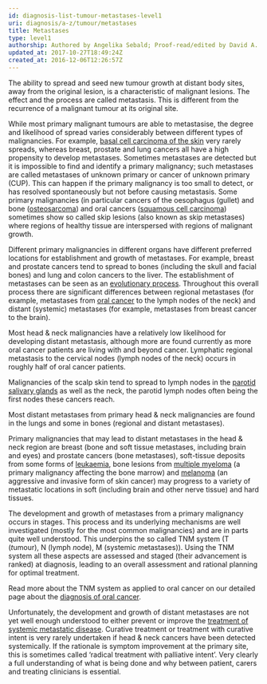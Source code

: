 ```yaml
---
id: diagnosis-list-tumour-metastases-level1
uri: diagnosis/a-z/tumour/metastases
title: Metastases
type: level1
authorship: Authored by Angelika Sebald; Proof-read/edited by David A. Mitchell
updated_at: 2017-10-27T18:49:24Z
created_at: 2016-12-06T12:26:57Z
---
```


<p>The ability to spread and seed new tumour growth at distant body
    sites, away from the original lesion, is a characteristic
    of malignant lesions. The effect and the process are called
    metastasis. This is different from the recurrence of a malignant
    tumour at its original site.</p>
<p>While most primary malignant tumours are able to metastasise,
    the degree and likelihood of spread varies considerably between
    different types of malignancies. For example, <a href="/diagnosis/a-z/cancer/facial-skin">basal cell carcinoma of the skin</a>    very rarely spreads, whereas breast, prostate and lung cancers
    all have a high propensity to develop metastases. Sometimes
    metastases are detected but it is impossible to find and
    identify a primary malignancy; such metastases are called
    metastases of unknown primary or cancer of unknown primary
    (CUP). This can happen if the primary malignancy is too small
    to detect, or has resolved spontaneously but not before causing
    metastasis. Some primary malignancies (in particular cancers
    of the oesophagus (gullet) and bone (<a href="/diagnosis/a-z/bone-lesion">osteosarcoma</a>)
    and oral cancers (<a href="/diagnosis/a-z/cancer/mouth-cancer">squamous cell carcinoma</a>)
    sometimes show so called skip lesions (also known as skip
    metastases) where regions of healthy tissue are interspersed
    with regions of malignant growth.</p>
<p>Different primary malignancies in different organs have different
    preferred locations for establishment and growth of metastases.
    For example, breast and prostate cancers tend to spread to
    bones (including the skull and facial bones) and lung and
    colon cancers to the liver. The establishment of metastases
    can be seen as an <a href="/diagnosis/a-z/tumour/metastases/more-info">evolutionary process</a>.
    Throughout this overall process there are significant differences
    between regional metastases (for example, metastases from
    <a href="/diagnosis/a-z/cancer/mouth-cancer">oral cancer</a>    to the lymph nodes of the neck) and distant (systemic) metastases
    (for example, metastases from breast cancer to the brain).</p>
<p>Most head &amp; neck malignancies have a relatively low likelihood
    for developing distant metastasis, although more are found
    currently as more oral cancer patients are living with and
    beyond cancer. Lymphatic regional metastasis to the cervical
    nodes (lymph nodes of the neck) occurs in roughly half of
    oral cancer patients.</p>
<p>Malignancies of the scalp skin tend to spread to lymph nodes
    in the <a href="/diagnosis/a-z/cancer/salivary-gland">parotid salivary glands</a>    as well as the neck, the parotid lymph nodes often being
    the first nodes these cancers reach.</p>
<p>Most distant metastases from primary head &amp; neck malignancies
    are found in the lungs and some in bones (regional and distant
    metastases).</p>
<p>Primary malignancies that may lead to distant metastases in the
    head &amp; neck region are breast (bone and soft tissue metastases,
    including brain and eyes) and prostate cancers (bone metastases),
    soft-tissue deposits from some forms of <a href="/diagnosis/a-z/tumour/blood-malignancy">leukaemia</a>,
    bone lesions from <a href="/diagnosis/a-z/tumour/blood-malignancy">multiple myeloma</a>    (a primary malignancy affecting the bone marrow) and <a href="/diagnosis/a-z/cancer/facial-skin">melanoma</a>    (an aggressive and invasive form of skin cancer) may progress
    to a variety of metastatic locations in soft (including brain
    and other nerve tissue) and hard tissues.</p>
<p>The development and growth of metastases from a primary malignancy
    occurs in stages. This process and its underlying mechanisms
    are well investigated (mostly for the most common malignancies)
    and are in parts quite well understood. This underpins the
    so called TNM system (T (<i>t</i>umour), N (lymph <i>n</i>ode),
    M (systemic <i>m</i>etastases)). Using the TNM system all
    these aspects are assessed and staged (their advancement
    is ranked) at diagnosis, leading to an overall assessment
    and rational planning for optimal treatment.</p>
<aside>
    <p>Read more about the TNM system as applied to oral cancer
        on our detailed page about the <a href="/diagnosis/a-z/cancer/mouth-cancer/detailed">diagnosis of oral cancer</a>.</p>
</aside>
<p>Unfortunately, the development and growth of distant metastases
    are not yet well enough understood to either prevent or improve
    the <a href="/treatment/surgery/tumour/metastases">treatment of systemic metastatic disease</a>.
    Curative treatment or treatment with curative intent is very
    rarely undertaken if head &amp; neck cancers have been detected
    systemically. If the rationale is symptom improvement at
    the primary site, this is sometimes called ‘radical treatment
    with palliative intent’. Very clearly a full understanding
    of what is being done and why between patient, carers and
    treating clinicians is essential.</p>
